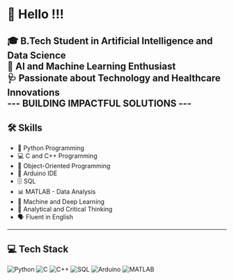 # 👋 Hello !!!
🎓 **B.Tech Student in Artificial Intelligence and Data Science**  
🧠 **AI and Machine Learning Enthusiast**  
🩺 **Passionate about Technology and Healthcare Innovations**  
--- BUILDING IMPACTFUL SOLUTIONS ---
---

## 🛠️ Skills
- 🐍 Python Programming  
- 💻 C and C++ Programming  
- 🔹 Object-Oriented Programming  
- 🔌 Arduino IDE  
- 🗄️ SQL  
- 📊 MATLAB - Data Analysis  
- 🤖 Machine and Deep Learning  
- 🧠 Analytical and Critical Thinking  
- 🗣️ Fluent in English  

---

## 💻 Tech Stack
![Python](https://img.shields.io/badge/Python-3776AB?style=for-the-badge&logo=python&logoColor=white)
![C](https://img.shields.io/badge/C-00599C?style=for-the-badge&logo=c&logoColor=white)
![C++](https://img.shields.io/badge/C++-00599C?style=for-the-badge&logo=c%2B%2B&logoColor=white)
![SQL](https://img.shields.io/badge/SQL-4479A1?style=for-the-badge&logo=mysql&logoColor=white)
![Arduino](https://img.shields.io/badge/Arduino-00979D?style=for-the-badge&logo=arduino&logoColor=white)
![MATLAB](https://img.shields.io/badge/MATLAB-0076A8?style=for-the-badge&logo=mathworks&logoColor=white)

